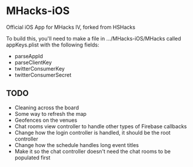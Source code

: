 MHacks-iOS
===========

Official iOS App for MHacks IV, forked from HSHacks

To build this, you'll need to make a file in .../MHacks-iOS/MHacks called appKeys.plist with the following fields:

* parseAppId
* parseClientKey
* twitterConsumerKey
* twitterConsumerSecret


TODO
----

* Cleaning across the board
* Some way to refresh the map
* Geofences on the venues
* Chat rooms view controller to handle other types of Firebase callbacks
* Change how the login controller is handled, it should be the root controller
* Change how the schedule handles long event titles
* Make it so the chat controller doesn't need the chat rooms to be populated first
